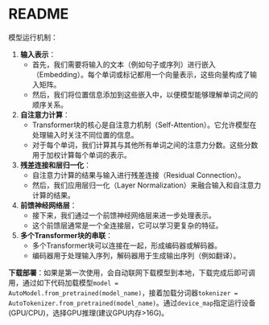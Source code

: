 # README
模型运行机制：

1. **输入表示**：
   - 首先，我们需要将输入的文本（例如句子或序列）进行嵌入（Embedding）。每个单词或标记都用一个向量表示，这些向量构成了输入矩阵。
   - 然后，我们将位置信息添加到这些嵌入中，以便模型能够理解单词之间的顺序关系。
2. **自注意力计算**：
   - Transformer块的核心是自注意力机制（Self-Attention）。它允许模型在处理输入时关注不同位置的信息。
   - 对于每个单词，我们计算其与其他所有单词之间的注意力分数。这些分数用于加权计算每个单词的表示。
3. **残差连接和层归一化**：
   - 自注意力计算的结果与输入进行残差连接（Residual Connection）。
   - 然后，我们应用层归一化（Layer Normalization）来融合输入和自注意力计算的结果。
4. **前馈神经网络层**：
   - 接下来，我们通过一个前馈神经网络层来进一步处理表示。
   - 这个前馈层通常是一个全连接层，它可以学习更复杂的特征。
5. **多个Transformer块的串联**：
   - 多个Transformer块可以连接在一起，形成编码器或解码器。
   - 编码器用于处理输入序列，解码器用于生成输出序列（例如翻译）。

**下载部署**：如果是第一次使用，会自动联网下载模型到本地，下载完成后即可调用，通过如下代码加载模型`model = AutoModel.from_pretrained(model_name)`，接着加载分词器`tokenizer = AutoTokenizer.from_pretrained(model_name)`。通过`device_map`指定运行设备(GPU/CPU)，选择GPU推理(建议GPU内存>16G)。
